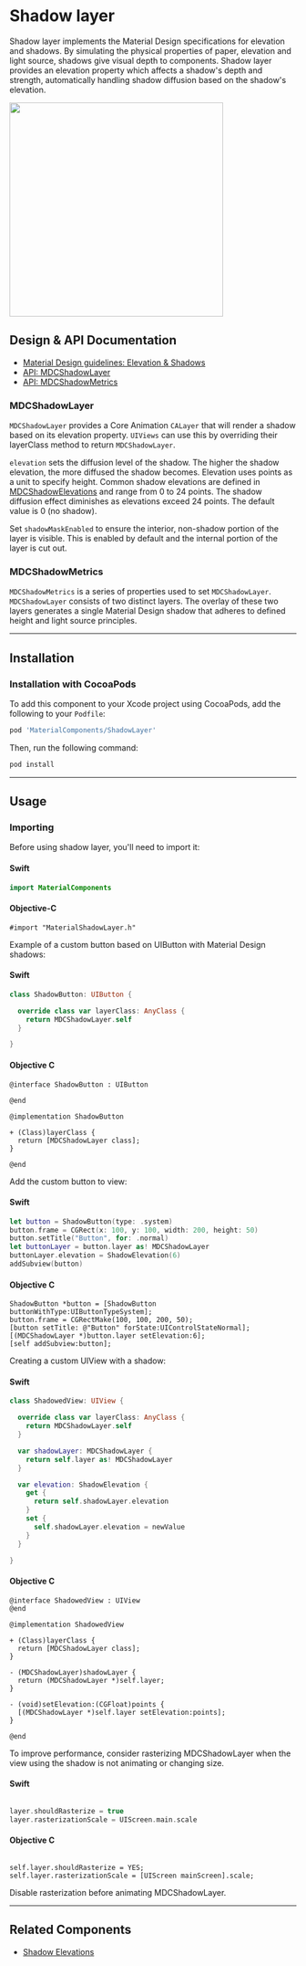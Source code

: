 <!--docs:
title: "Shadow layer"
layout: detail
section: components
excerpt: "The shadow layer component implements the Material Design specifications for elevation and shadows."
iconId: shadow
path: /catalog/shadows/
api_doc_root: true
-->

# Shadow layer

Shadow layer implements the Material Design specifications for elevation and shadows.
By simulating the physical properties of paper, elevation and light source, shadows give
visual depth to components. Shadow layer provides an elevation property which affects
a shadow's depth and strength, automatically handling shadow diffusion based on the shadow's
elevation.

<div class="article__asset article__asset--screenshot">
  <img src="docs/assets/shadow_layer.png" width="375">
</div>

## Design & API Documentation

<ul class="icon-list">
  <li class="icon-list-item icon-list-item--spec"><a href="https://material.io/guidelines/what-is-material/elevation-shadows.html">Material Design guidelines: Elevation & Shadows</a></li>
  <li class="icon-list-item icon-list-item--link"><a href="https://material.io/components/ios/catalog/shadows/shadow-layers/api-docs/Classes/MDCShadowLayer.html">API: MDCShadowLayer</a></li>
  <li class="icon-list-item icon-list-item--link"><a href="https://material.io/components/ios/catalog/shadows/shadow-layers/api-docs/Classes/MDCShadowMetrics.html">API: MDCShadowMetrics</a></li>
</ul>

### MDCShadowLayer

`MDCShadowLayer` provides a Core Animation `CALayer` that will render a shadow based on its
elevation property. `UIViews` can use this by overriding their layerClass method to
return `MDCShadowLayer`.

`elevation` sets the diffusion level of the shadow. The higher the shadow elevation, the more
diffused the shadow becomes. Elevation uses points as a unit to specify height. Common shadow
elevations are defined in [MDCShadowElevations](../ShadowElevations/) and range from 0 to 24 points.
The shadow diffusion effect diminishes as elevations exceed 24 points.  The default value is 0 (no
shadow).

Set `shadowMaskEnabled` to ensure the interior, non-shadow portion of the layer is visible.
This is enabled by default and the internal portion of the layer is cut out.

### MDCShadowMetrics

`MDCShadowMetrics` is a series of properties used to set `MDCShadowLayer`. `MDCShadowLayer` consists
of two distinct layers. The overlay of these two layers generates a single Material Design
shadow that adheres to defined height and light source principles.

- - -

## Installation

### Installation with CocoaPods

To add this component to your Xcode project using CocoaPods, add the following to your `Podfile`:

```bash
pod 'MaterialComponents/ShadowLayer'
```
<!--{: .code-renderer.code-renderer--install }-->

Then, run the following command:

```bash
pod install
```


- - -

## Usage

### Importing

Before using shadow layer, you'll need to import it:

<!--<div class="material-code-render" markdown="1">-->
#### Swift

```swift
import MaterialComponents
```

#### Objective-C

```objc
#import "MaterialShadowLayer.h"
```
<!--</div>-->


Example of a custom button based on UIButton with Material Design shadows:

<!--<div class="material-code-render" markdown="1">-->
#### Swift
```swift
class ShadowButton: UIButton {

  override class var layerClass: AnyClass {
    return MDCShadowLayer.self
  }

}
```

#### Objective C
```objc
@interface ShadowButton : UIButton

@end

@implementation ShadowButton

+ (Class)layerClass {
  return [MDCShadowLayer class];
}

@end
```
<!--</div>-->


Add the custom button to view:

<!--<div class="material-code-render" markdown="1">-->
#### Swift
```swift
let button = ShadowButton(type: .system)
button.frame = CGRect(x: 100, y: 100, width: 200, height: 50)
button.setTitle("Button", for: .normal)
let buttonLayer = button.layer as! MDCShadowLayer
buttonLayer.elevation = ShadowElevation(6)
addSubview(button)
```

#### Objective C
```objc
ShadowButton *button = [ShadowButton buttonWithType:UIButtonTypeSystem];
button.frame = CGRectMake(100, 100, 200, 50);
[button setTitle: @"Button" forState:UIControlStateNormal];
[(MDCShadowLayer *)button.layer setElevation:6];
[self addSubview:button];

```
<!--</div>-->


Creating a custom UIView with a shadow:

<!--<div class="material-code-render" markdown="1">-->
#### Swift
```swift
class ShadowedView: UIView {

  override class var layerClass: AnyClass {
    return MDCShadowLayer.self
  }

  var shadowLayer: MDCShadowLayer {
    return self.layer as! MDCShadowLayer
  }

  var elevation: ShadowElevation {
    get {
      return self.shadowLayer.elevation
    }
    set {
      self.shadowLayer.elevation = newValue
    }
  }

}
```

#### Objective C
```objc
@interface ShadowedView : UIView
@end

@implementation ShadowedView

+ (Class)layerClass {
  return [MDCShadowLayer class];
}

- (MDCShadowLayer)shadowLayer {
  return (MDCShadowLayer *)self.layer;
}

- (void)setElevation:(CGFloat)points {
  [(MDCShadowLayer *)self.layer setElevation:points];
}

@end
```
<!--</div>-->


To improve performance, consider rasterizing MDCShadowLayer when the view using the shadow is not
animating or changing size.

<!--<div class="material-code-render" markdown="1">-->
#### Swift
```swift

layer.shouldRasterize = true
layer.rasterizationScale = UIScreen.main.scale

```

#### Objective C
```objc

self.layer.shouldRasterize = YES;
self.layer.rasterizationScale = [UIScreen mainScreen].scale;

```
<!--</div>-->

Disable rasterization before animating MDCShadowLayer.

- - -

## Related Components

<ul class="icon-list">
  <li class="icon-list-item icon-list-item--components"><a href="../ShadowElevations">Shadow Elevations</a></li>
</ul>
